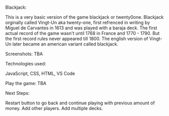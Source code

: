 Blackjack: 

This is a very basic version of the game blackjack or twenty0one. Blackjack orginally called Vingt-Un aka twenty-one, first refrenced in writing by Miguel de Carvantes in 1613 and was played with a baraja deck. The first actual record of the game wasn't until 1768 in France and 1770 - 1790. But the first record rules never appeared till 1800. The english version of Vingt-Un later became an american variant called blackjack. 

Screenshots: TBA

Technologies used:

JavaScript, CSS, HTML, VS Code

Play the game: TBA

Next Steps: 

Restart button to go back and continue playing with previous amount of money.
Add other players.
Add multiple decks.